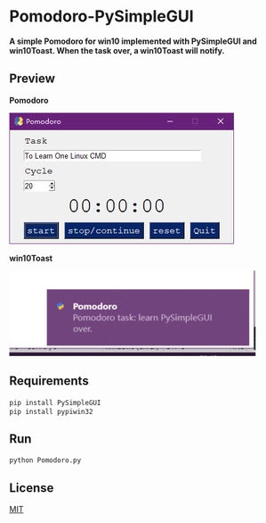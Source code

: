 # Pomodoro-PySimpleGUI
**A simple Pomodoro for win10 implemented with PySimpleGUI and win10Toast. When the task over, a win10Toast will notify.**

## Preview

**Pomodoro**

![1548333470369](assets/Pomodoro.png)

**win10Toast**

![1548333772657](assets/Win10Toast.png)

## Requirements

```shell
pip install PySimpleGUI
pip install pypiwin32
```

## Run

```shell
python Pomodoro.py
```

## License

[MIT](https://github.com/chunqiuyiyu/hexo-theme-polk/blob/master/LICENSE)